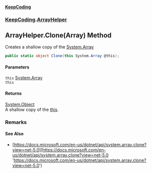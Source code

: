 #### [KeepCoding](index.md 'index')
### [KeepCoding](KeepCoding.md 'KeepCoding').[ArrayHelper](KeepCoding_ArrayHelper.md 'KeepCoding.ArrayHelper')
## ArrayHelper.Clone(Array) Method
Creates a shallow copy of the [System.Array](https://docs.microsoft.com/en-us/dotnet/api/System.Array 'System.Array')
```csharp
public static object Clone(this System.Array @this);
```
#### Parameters
<a name='KeepCoding_ArrayHelper_Clone(System_Array)_this'></a>
`this` [System.Array](https://docs.microsoft.com/en-us/dotnet/api/System.Array 'System.Array')  
`this`
  
#### Returns
[System.Object](https://docs.microsoft.com/en-us/dotnet/api/System.Object 'System.Object')  
A shallow copy of the [this](KeepCoding_ArrayHelper_Clone(System_Array).md#KeepCoding_ArrayHelper_Clone(System_Array)_this 'KeepCoding.ArrayHelper.Clone(System.Array).this').
### Remarks
#### See Also
- [https://docs.microsoft.com/en-us/dotnet/api/system.array.clone?view=net-5.0](https://docs.microsoft.com/en-us/dotnet/api/system.array.clone?view=net-5.0 'https://docs.microsoft.com/en-us/dotnet/api/system.array.clone?view=net-5.0')
